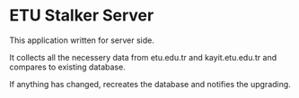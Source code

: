 # ETU Stalker Server
This application written for server side.

It collects all the necessery data from etu.edu.tr and kayit.etu.edu.tr and compares to existing database.

If anything has changed, recreates the database and notifies the upgrading.

